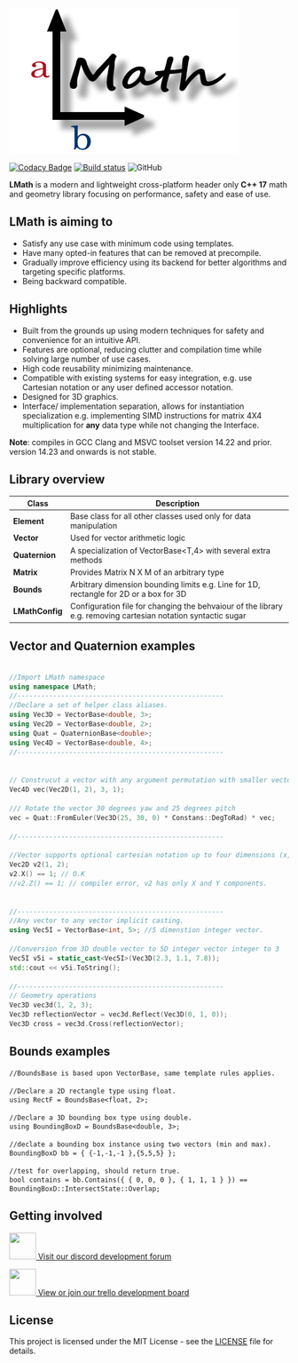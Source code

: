 ![LMath logo](https://github.com/TheNicker/blob/blob/master/Lmath.png)

[![Codacy Badge](https://api.codacy.com/project/badge/Grade/a7f043160b7b4f94b9ec87f83c1608b2)](https://www.codacy.com/manual/TheNicker/LMath?utm_source=github.com&amp;utm_medium=referral&amp;utm_content=TheNicker/LMath&amp;utm_campaign=Badge_Grade)
[![Build status](https://ci.appveyor.com/api/projects/status/yxypaqf9is7w1iwy?svg=true)](https://ci.appveyor.com/project/LiorL/lmath)
![GitHub](https://img.shields.io/github/license/Thenicker/lmath)

**LMath** is a modern and lightweight cross-platform header only **C++ 17** math and geometry library focusing on performance, safety and ease of use.

## LMath is aiming to

* Satisfy any use case with minimum code using templates.
* Have many opted-in features that can be removed at precompile.
* Gradually improve efficiency using its backend for better algorithms and targeting specific platforms.
* Being backward compatible.

## Highlights

* Built from the grounds up using modern techniques for safety and convenience for an intuitive API.
* Features are optional, reducing clutter and compilation time while solving large number of use cases.
* High code reusability minimizing maintenance.
* Compatible with existing systems for easy integration, e.g. use Cartesian notation or any user defined accessor notation.
* Designed for 3D graphics.
* Interface/ implementation separation, allows for instantiation specialization e.g. implementing SIMD instructions for matrix 4X4 multiplication for **any** data type while not changing the Interface.

**Note**: compiles in GCC Clang and MSVC toolset version 14.22 and prior. version 14.23 and onwards is not stable.

## Library overview

|      Class       |                                           Description                                                         |
| ---------------  | ------------------------------------------------------------------------------------------------------------- |
| **Element**      | Base class for all other classes used only for data manipulation                                              |
| **Vector**       | Used for vector arithmetic logic                                                                              |
| **Quaternion**   | A specialization of VectorBase<T,4> with several extra methods                                                |
| **Matrix**       | Provides Matrix N X M of an arbitrary type                                                                    |
| **Bounds**       | Arbitrary dimension bounding limits  e.g. Line for 1D, rectangle for 2D or a box for 3D                       |
| **LMathConfig**  | Configuration file for changing the behvaiour of the library e.g. removing cartesian notation syntactic sugar |


## Vector and Quaternion examples

```c++

//Import LMath namespace
using namespace LMath;
//----------------------------------------------------
//Declare a set of helper class aliases.
using Vec3D = VectorBase<double, 3>;
using Vec2D = VectorBase<double, 2>;
using Quat = QuaternionBase<double>;
using Vec4D = VectorBase<double, 4>;
//----------------------------------------------------


// Construcut a vector with any argument permutation with smaller vectors or numbers.
Vec4D vec(Vec2D(1, 2), 3, 1);

/// Rotate the vector 30 degrees yaw and 25 degrees pitch
vec = Quat::FromEuler(Vec3D(25, 30, 0) * Constans::DegToRad) * vec;

//----------------------------------------------------

//Vector supports optional cartesian notation up to four dimensions (x,y,z,w)
Vec2D v2(1, 2);
v2.X() == 1; // O.K
//v2.Z() == 1; // compiler error, v2 has only X and Y components.


//----------------------------------------------------
//Any vector to any vector implicit casting.
using Vec5I = VectorBase<int, 5>; //5 dimenstion integer vector.

//Conversion from 3D double vector to 5D integer vector integer to 3
Vec5I v5i = static_cast<Vec5I>(Vec3D(2.3, 1.1, 7.8));
std::cout << v5i.ToString();

//----------------------------------------------------
// Geometry operations
Vec3D vec3d(1, 2, 3);
Vec3D reflectionVector = vec3d.Reflect(Vec3D(0, 1, 0));
Vec3D cross = vec3d.Cross(reflectionVector);
```

## Bounds examples

```
//BoundsBase is based upon VectorBase, same template rules applies.

//Declare a 2D rectangle type using float.
using RectF = BoundsBase<float, 2>;

//Declare a 3D bounding box type using double.
using BoundingBoxD = BoundsBase<double, 3>;

//declate a bounding box instance using two vectors (min and max).
BoundingBoxD bb = { {-1,-1,-1 },{5,5,5} };

//test for overlapping, should return true.
bool contains = bb.Contains({ { 0, 0, 0 }, { 1, 1, 1 } }) == BoundingBoxD::IntersectState::Overlap;
```

## Getting involved

<a href="https://discord.gg/6QNHmQR"> <img src="https://discordapp.com/assets/f8389ca1a741a115313bede9ac02e2c0.svg" width="48" height="48" /> Visit our discord development forum</a>

<a href="https://trello.com/b/XQQ2CI8t/lmath"><img src="https://cdn1.iconfinder.com/data/icons/designer-skills/128/trello-64.png" width="48" height="48" /> View or join our trello development board</a>

## License

This project is licensed under the MIT License - see the [LICENSE](LICENSE) file for details.
